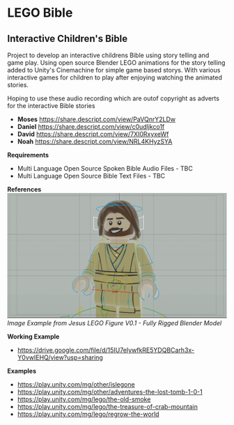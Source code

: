 # LEGO Bible

## Interactive Children's Bible
Project to develop an interactive childrens Bible using story telling and game play. 
Using open source Blender LEGO animations for the story telling added to Unity's Cinemachine for simple game based storys. With various interactive games for children to play after enjoying watching the animated stories.

Hoping to use these audio recording which are outof copyright as adverts for the interactive Bible stories

- **Moses** https://share.descript.com/view/PaVQnrY2LDw
- **Daniel** https://share.descript.com/view/c0udljkco1f
- **David** https://share.descript.com/view/7XI0RxyxeWf
- **Noah** https://share.descript.com/view/NRL4KHyzSYA

**Requirements**
 - Multi Language Open Source Spoken Bible Audio Files - TBC
 - Multi Language Open Source Bible Text Files - TBC

**References**
![blender example](assets/example_jesus.png) 
*Image Example from Jesus LEGO Figure V0.1 - Fully Rigged Blender Model*

**Working Example**
- https://drive.google.com/file/d/15IU7eIywfkRE5YDQBCarh3x-Y0vwIEHQ/view?usp=sharing

**Examples**
- https://play.unity.com/mg/other/islegone
- https://play.unity.com/mg/other/adventures-the-lost-tomb-1-0-1
- https://play.unity.com/mg/lego/the-old-smoke
- https://play.unity.com/mg/lego/the-treasure-of-crab-mountain
- https://play.unity.com/mg/lego/regrow-the-world



